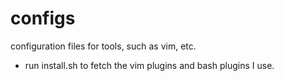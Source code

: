 # configs  
configuration files for tools, such as vim, etc.
- run install.sh to fetch the vim plugins and bash plugins I use.

